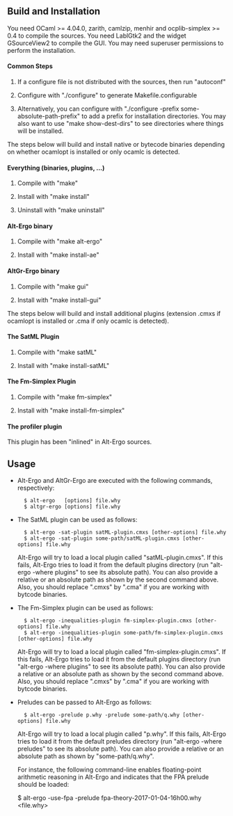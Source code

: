 ## Build and Installation

  You need OCaml >= 4.04.0, zarith, camlzip, menhir and ocplib-simplex >= 0.4
  to compile the sources. You need LablGtk2 and the widget
  GSourceView2 to compile the GUI. You may need superuser permissions
  to perform the installation.

#### Common Steps

  1. If a configure file is not distributed with the sources, then
  run "autoconf"

  2. Configure with "./configure" to generate Makefile.configurable

  3. Alternatively, you can configure with "./configure -prefix
  some-absolute-path-prefix" to add a prefix for installation
  directories. You may also want to use "make show-dest-dirs" to see
  directories where things will be installed.

The steps below will build and install native or bytecode binaries
depending on whether ocamlopt is installed or only ocamlc is detected.

#### Everything (binaries, plugins, ...)

  1. Compile with "make"

  2. Install with "make install"
 
  3. Uninstall with "make uninstall"

#### Alt-Ergo binary

  1. Compile with "make alt-ergo"

  2. Install with "make install-ae"
 
#### AltGr-Ergo binary

  1. Compile with "make gui"
  
  2. Install with "make install-gui"


The steps below will build and install additional plugins (extension
.cmxs if ocamlopt is installed or .cma if only ocamlc is detected).

#### The SatML Plugin

  1. Compile with "make satML"

  2. Install with "make install-satML"

#### The Fm-Simplex Plugin

  1. Compile with "make fm-simplex"

  2. Install with "make install-fm-simplex"

#### The profiler plugin

This plugin has been "inlined" in Alt-Ergo sources.

## Usage

- Alt-Ergo and AltGr-Ergo are executed with the following commands,
  respectively:

        $ alt-ergo   [options] file.why
        $ altgr-ergo [options] file.why

- The SatML plugin can be used as follows: 

        $ alt-ergo -sat-plugin satML-plugin.cmxs [other-options] file.why
        $ alt-ergo -sat-plugin some-path/satML-plugin.cmxs [other-options] file.why

   Alt-Ergo will try to load a local plugin called
   "satML-plugin.cmxs". If this fails, Alt-Ergo tries to load it from
   the default plugins directory (run "alt-ergo -where plugins" to
   see its absolute path). You can also provide a relative or an
   absolute path as shown by the second command above. Also, you
   should replace ".cmxs" by ".cma" if you are working with bytcode
   binaries.

- The Fm-Simplex plugin can be used as follows:

        $ alt-ergo -inequalities-plugin fm-simplex-plugin.cmxs [other-options] file.why
        $ alt-ergo -inequalities-plugin some-path/fm-simplex-plugin.cmxs [other-options] file.why

   Alt-Ergo will try to load a local plugin called
   "fm-simplex-plugin.cmxs". If this fails, Alt-Ergo tries to load it
   from the default plugins directory (run "alt-ergo -where plugins"
   to see its absolute path). You can also provide a relative or an
   absolute path as shown by the second command above. Also, you
   should replace ".cmxs" by ".cma" if you are working with bytcode
   binaries.

- Preludes can be passed to Alt-Ergo as follows:

        $ alt-ergo -prelude p.why -prelude some-path/q.why [other-options] file.why

   Alt-Ergo will try to load a local plugin called "p.why". If this
   fails, Alt-Ergo tries to load it from the default preludes
   directory (run "alt-ergo -where preludes" to see its absolute
   path). You can also provide a relative or an absolute path as shown
   by "some-path/q.why".

   For instance, the following command-line enables floating-point
   arithmetic reasoning in Alt-Ergo and indicates that the FPA prelude
   should be loaded:

   $ alt-ergo -use-fpa -prelude fpa-theory-2017-01-04-16h00.why <file.why>
